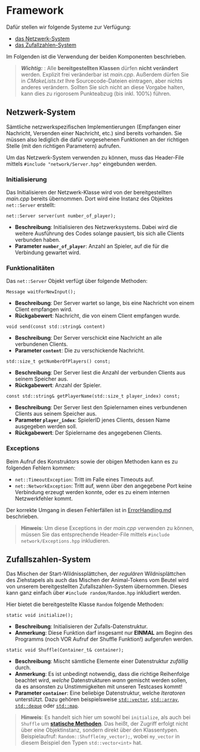 # Framework

Dafür stellen wir folgende Systeme zur Verfügung:

- [das Netzwerk-System](Framework.md#Netzwerk-System)
- [das Zufallzahlen-System](Framework.md#Zufallszahlen-System)

Im Folgenden ist die Verwendung der beiden Komponenten beschrieben.

> **_Wichtig:_** : Alle **bereitgestellten Klassen** dürfen **nicht verändert** werden.
> Explizit frei veränderbar ist *main.cpp*. Außerdem dürfen Sie in *CMakeLists.txt*
> Ihre Sourcecode-Dateien eintragen, aber nichts anderes verändern. Sollten Sie sich
> nicht an diese Vorgabe halten, kann dies zu rigorosem Punkteabzug (bis inkl. 100%) führen.

## Netzwerk-System

Sämtliche netzwerkspezifischen Implementierungen (Empfangen einer Nachricht, Versenden einer Nachricht, etc.) sind bereits vorhanden.
Sie müssen also lediglich die dafür vorgesehenen Funktionen an der richtigen Stelle (mit den richtigen Parametern) aufrufen.

Um das Netzwerk-System verwenden zu können, muss das Header-File mittels `#include "network/Server.hpp"` eingebunden werden.

### Initialisierung

Das Initialisieren der Netzwerk-Klasse wird von der bereitgestellten *main.cpp* bereits übernommen.
Dort wird eine Instanz des Objektes `net::Server` erstellt:

`net::Server server(unt number_of_player);`

- **Beschreibung**: Initialisieren des Netzwerksystems. Dabei wird die weitere Ausführung des Codes solange pausiert, bis sich alle Clients verbunden haben.
- **Parameter `number_of_player`**: Anzahl an Spieler, auf die für die Verbindung gewartet wird.

### Funktionalitäten

Das `net::Server` Objekt verfügt über folgende Methoden:

`Message waitForNewInput();`

- **Beschreibung**: Der Server wartet so lange, bis eine Nachricht von einem Client empfangen wird.
- **Rückgabewert**: Nachricht, die von einem Client empfangen wurde.

`void send(const std::string& content)`

- **Beschreibung**: Der Server verschickt eine Nachricht an alle verbundenen Clients.
- **Parameter `content`**: Die zu verschickende Nachricht.

`std::size_t getNumberOfPlayers() const;`

- **Beschreibung**: Der Server liest die Anzahl der verbunden Clients aus seinem Speicher aus.
- **Rückgabewert**: Anzahl der Spieler.

`const std::string& getPlayerName(std::size_t player_index) const;`

- **Beschreibung**: Der Server liest den Spielernamen eines verbundenen Clients aus seinem Speicher aus.
- **Parameter `player_index`**: SpielerID jenes Clients, dessen Name ausgegeben werden soll.
- **Rückgabewert**: Der Spielername des angegebenen Clients.

### Exceptions

Beim Aufruf des Konstruktors sowie der obigen Methoden kann es zu folgenden Fehlern kommen:

- `net::TimeoutException`: Tritt im Falle eines Timeouts auf.
- `net::NetworkException`: Tritt auf, wenn über den angegebene Port keine Verbindung erzeugt werden konnte, oder es zu einem internen Netzwerkfehler kommt.

Der korrekte Umgang in diesen Fehlerfällen ist in [ErrorHandling.md](ErrorHandling.md) beschrieben.

> **Hinweis**: Um diese Exceptions in der *main.cpp* verwenden zu können, müssen Sie das entsprechende Header-File mittels `#include network/Exceptions.hpp` inkludieren.

## Zufallszahlen-System

Das Mischen der Start-Wildnissplättchen, der *regulären* Wildnisplättchen des Ziehstapels als auch das Mischen der Animal-Tokens vom Beutel wird von unserem bereitgestellten Zufallszahlen-System übernommen. Dieses kann ganz einfach über `#include random/Random.hpp` inkludiert werden.

Hier bietet die bereitgestellte Klasse `Random` folgende Methoden:

`static void initialize();`

- **Beschreibung**: Initialisieren der Zufalls-Datenstruktur. 
- **Anmerkung**: Diese Funktion darf insgesamt nur **EINMAL** am Beginn des Programms (noch VOR Aufruf der Shuffle Funktion!) aufgerufen werden.

`static void Shuffle(Container_t& container);`

- **Beschreibung**: Mischt sämtliche Elemente einer Datenstruktur *zufällig* durch.
- **Anmerkung**: Es ist unbedingt notwendig, dass die richtige Reihenfolge beachtet wird, *welche* Datenstrukturen *wann* gemischt werden sollen, da es ansonsten zu Unstimmigkeiten mit unseren Testcases kommt!
- **Parameter `container`**: Eine beliebige Datenstruktur, welche *Iteratoren* unterstützt. Dazu gehören beispielsweise [`std::vector`](https://en.cppreference.com/w/cpp/container/vector), [`std::array`](https://en.cppreference.com/w/cpp/container/array), [`std::deque`](https://en.cppreference.com/w/cpp/container/deque) oder [`std::map`](https://en.cppreference.com/w/cpp/container/map).

> **Hinweis**: Es handelt sich hier um sowohl bei `initialize`, als auch bei `Shuffle` um [**statische Methoden**](https://www.learncpp.com/cpp-tutorial/static-member-functions/). Das heißt, der Zugriff erfolgt nicht über eine Objektinstanz, sondern direkt über den Klassentypen.
Beispielaufruf: `Random::Shuffle(my_vector);`, wobei `my_vector` in diesem Beispiel den Typen `std::vector<int>` hat.
